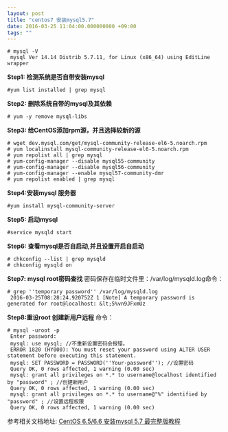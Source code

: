```yaml
---
layout: post
title: "centos7 安装mysql5.7"
date: 2016-03-25 11:04:00.000000000 +09:00
tags: ""
---
```

    # mysql -V
     mysql Ver 14.14 Distrib 5.7.11, for Linux (x86_64) using EditLine wrapper

**Step1: 检测系统是否自带安装mysql**

    #yum list installed | grep mysql

**Step2: 删除系统自带的mysql及其依赖**

    # yum -y remove mysql-libs

**Step3: 给CentOS添加rpm源，并且选择较新的源**

    # wget dev.mysql.com/get/mysql-community-release-el6-5.noarch.rpm
    # yum localinstall mysql-community-release-el6-5.noarch.rpm
    # yum repolist all | grep mysql
    # yum-config-manager --disable mysql55-community
    # yum-config-manager --disable mysql56-community
    # yum-config-manager --enable mysql57-community-dmr
    # yum repolist enabled | grep mysql
**Step4:安装mysql 服务器**

    #yum install mysql-community-server

**Step5: 启动mysql**

    #service mysqld start

**Step6: 查看mysql是否自启动,并且设置开启自启动**

    # chkconfig --list | grep mysqld 
    # chkconfig mysqld on

**Step7: mysql root密码查找**
密码保存在临时文件里：/var/log/mysqld.log命令：

    # grep ''temporary password'' /var/log/mysqld.log
     2016-03-25T08:28:24.920752Z 1 [Note] A temporary password is generated for root@localhost: &lt;5%vn9JFxmUz

**Step8:重设root 创建新用户远程**
命令：

    # mysql -uroot -p
     Enter password:
     mysql: use mysql; //不重新设置密码会报错。
     ERROR 1820 (HY000): You must reset your password using ALTER USER statement before executing this statement.
     mysql: SET PASSWORD = PASSWORD(''Your-password''); //设置密码
     Query OK, 0 rows affected, 1 warning (0.00 sec)
     mysql: grant all privileges on *.* to username@localhost identified by "password" ; //创建新用户
     Query OK, 0 rows affected, 1 warning (0.00 sec)
     mysql: grant all privileges on *.* to username@"%" identified by "password" ; //设置远程权限
     Query OK, 0 rows affected, 1 warning (0.00 sec)

参考相关文档地址: 
<a href="https://segmentfault.com/a/1190000003049498" target="_blank">CentOS 6.5/6.6 安装mysql 5.7 最完整版教程</a>






